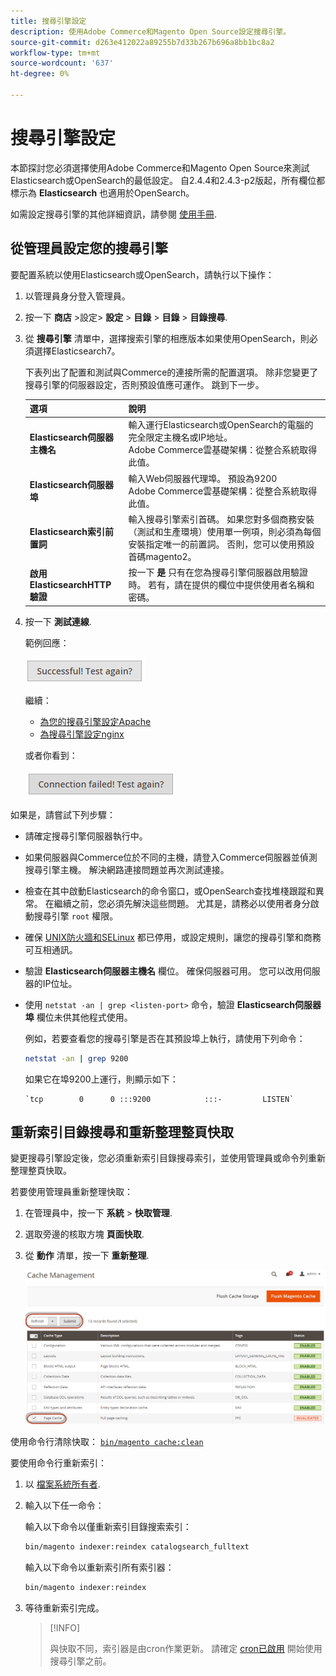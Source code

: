 ```yaml
---
title: 搜尋引擎設定
description: 使用Adobe Commerce和Magento Open Source設定搜尋引擎。
source-git-commit: d263e412022a89255b7d33b267b696a8bb1bc8a2
workflow-type: tm+mt
source-wordcount: '637'
ht-degree: 0%

---
```



# 搜尋引擎設定

本節探討您必須選擇使用Adobe Commerce和Magento Open Source來測試Elasticsearch或OpenSearch的最低設定。 自2.4.4和2.4.3-p2版起，所有欄位都標示為 **Elasticsearch** 也適用於OpenSearch。

如需設定搜尋引擎的其他詳細資訊，請參閱 [使用手冊](https://docs.magento.com/user-guide/catalog/search-elasticsearch.html).

## 從管理員設定您的搜尋引擎

要配置系統以使用Elasticsearch或OpenSearch，請執行以下操作：

1. 以管理員身分登入管理員。
1. 按一下 **商店** >設定> **設定** > **目錄** > **目錄** > **目錄搜尋**.
1. 從 **搜尋引擎** 清單中，選擇搜索引擎的相應版本如果使用OpenSearch，則必須選擇Elasticsearch7。

   下表列出了配置和測試與Commerce的連接所需的配置選項。
除非您變更了搜尋引擎的伺服器設定，否則預設值應可運作。 跳到下一步。

   | 選項 | 說明 |
   |--- |--- |
   | **Elasticsearch伺服器主機名** | 輸入運行Elasticsearch或OpenSearch的電腦的完全限定主機名或IP地址。<br>Adobe Commerce雲基礎架構：從整合系統取得此值。 |
   | **Elasticsearch伺服器埠** | 輸入Web伺服器代理埠。 預設為9200<br>Adobe Commerce雲基礎架構：從整合系統取得此值。 |
   | **Elasticsearch索引前置詞** | 輸入搜尋引擎索引首碼。 如果您對多個商務安裝（測試和生產環境）使用單一例項，則必須為每個安裝指定唯一的前置詞。 否則，您可以使用預設首碼magento2。 |
   | **啟用ElasticsearchHTTP驗證** | 按一下 **是** 只有在您為搜尋引擎伺服器啟用驗證時。 若有，請在提供的欄位中提供使用者名稱和密碼。 |

1. 按一下 **測試連線**.

   範例回應：

   ![成功](../../assets/configuration/elastic_test-success.png)

   繼續：

   - [為您的搜尋引擎設定Apache](../../installation/prerequisites/search-engine/configure-apache.md)
   - [為搜尋引擎設定nginx](../../installation/prerequisites/search-engine/configure-nginx.md)

   或者你看到：

   ![失敗](../../assets/configuration/elastic_test-fail.png)

如果是，請嘗試下列步驟：

- 請確定搜尋引擎伺服器執行中。
- 如果伺服器與Commerce位於不同的主機，請登入Commerce伺服器並偵測搜尋引擎主機。 解決網路連接問題並再次測試連接。
- 檢查在其中啟動Elasticsearch的命令窗口，或OpenSearch查找堆棧跟蹤和異常。 在繼續之前，您必須先解決這些問題。 尤其是，請務必以使用者身分啟動搜尋引擎 `root` 權限。
- 確保 [UNIX防火牆和SELinux](../../installation/prerequisites/search-engine/overview.md#firewall-and-selinux) 都已停用，或設定規則，讓您的搜尋引擎和商務可互相通訊。
- 驗證 **Elasticsearch伺服器主機名** 欄位。 確保伺服器可用。 您可以改用伺服器的IP位址。
- 使用 `netstat -an | grep <listen-port>` 命令，驗證 **Elasticsearch伺服器埠** 欄位未供其他程式使用。

   例如，若要查看您的搜尋引擎是否在其預設埠上執行，請使用下列命令：

   ```bash
   netstat -an | grep 9200
   ```

   如果它在埠9200上運行，則顯示如下：

   ```terminal
   `tcp        0      0 :::9200            :::-         LISTEN`
   ```

## 重新索引目錄搜尋和重新整理整頁快取

變更搜尋引擎設定後，您必須重新索引目錄搜尋索引，並使用管理員或命令列重新整理整頁快取。

若要使用管理員重新整理快取：

1. 在管理員中，按一下 **系統** > **快取管理**.
1. 選取旁邊的核取方塊 **頁面快取**.
1. 從 **動作** 清單，按一下 **重新整理**.

   ![快取管理](../../assets/configuration/refresh-cache.png)

使用命令行清除快取： [`bin/magento cache:clean`](../cli/manage-cache.md#clean-and-flush-cache-types)

要使用命令行重新索引：

1. 以 [檔案系統所有者](../../installation/prerequisites/file-system/overview.md).
1. 輸入以下任一命令：

   輸入以下命令以僅重新索引目錄搜索索引：

   ```bash
   bin/magento indexer:reindex catalogsearch_fulltext
   ```

   輸入以下命令以重新索引所有索引器：

   ```bash
   bin/magento indexer:reindex
   ```

1. 等待重新索引完成。

   >[!INFO]
   >
   >與快取不同，索引器是由cron作業更新。 請確定 [cron已啟用](../cli/configure-cron-jobs.md) 開始使用搜尋引擎之前。

